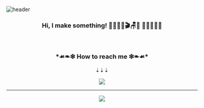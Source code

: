![header](https://capsule-render.vercel.app/api?type=waving&height=170&color=timeGradient&text=Jiwoo%20Joy%20Kim&fontColor=ffffff&fontSize=25&fontAlign=70&animation=fadeIn)

<h3 align="center">Hi, I make something! ✍🏽🎨🔨🎬🪑🌈 💖👩🏻‍💻🔜</h3>

<br />

<!-- <h3 align="center">✨ Tech stacks ✨</h3>
</--<img src="https://img.shields.io/badge/뱃지의이름-색상코드?style=flat-square&logo=심플아이콘즈의로고이름&logoColor=white"/></a>

<p align="center">• Frontend</p> 
<p align="center">
  <img src="https://img.shields.io/badge/HTML-E34F26?style=flat-square&logo=HTML5&logoColor=white"/>
  <img src="https://img.shields.io/badge/CSS-1572B6?style=flat-square&logo=CSS3&logoColor=white"/>
  <img src="https://img.shields.io/badge/SASS-E58B8B?style=flat-square&logo=SASS&logoColor=white"/>
  <img src="https://img.shields.io/badge/JavaScript-F7DF1E?style=flat-square&logo=JavaScript&logoColor=black"/>
  <img src="https://img.shields.io/badge/React-61DAFB?style=flat-square&logo=React&logoColor=black"/>
  <img src="https://img.shields.io/badge/Redux-764ABC?style=flat-square&logo=Redux&logoColor=black"/>
</p>
<p align="center">• Backend / Database / Deploy</p> 

<p align="center">
  <img src="https://img.shields.io/badge/Node.js-339933?style=flat-square&logo=Node.js&logoColor=white"/>
  <img src="https://img.shields.io/badge/Express-000000?style=flat-square&logo=Express&logoColor=white"/>
  <img src="https://img.shields.io/badge/Sequelize-52B0E7?style=flat-square&logo=Sequelize&logoColor=white"/>
  <img src="https://img.shields.io/badge/MySQL-4479A1?style=flat-square&logo=MySQL&logoColor=white"/>
  <img src="https://img.shields.io/badge/AWS-232F3E?style=flat-square&logo=amazon-aws&logoColor=white"/>
</p>
<p align="center">• I’m currently learning...</p>

<p align="center">
  <img src="https://img.shields.io/badge/TypeScript-1572B6?style=flat-square&logo=TypeScript&logoColor=white"/>
  <img src="https://img.shields.io/badge/Azure-232F3E?style=flat-square&logo=Microsoft-Azure&logoColor=white"/>
</p>
<br />
<p align="center">✷</p>
 -->
<h3 align="center"> *☙❧❇︎ How to reach me ❇︎❧☙* </h3> 
<p align="center"> ⇣⇣⇣</p>
<p align="center">
 <a href="mailto:zuzokim@gmail.com"><img src="https://img.shields.io/badge/gmail-EA4335?style=flat-square&logo=gmail&logoColor=white&link=mailto:zuzokim@gmail.com"/></a>
</p>



- - -
<p align="center">
<a href="https://hits.seeyoufarm.com"><img src="https://hits.seeyoufarm.com/api/count/incr/badge.svg?url=https%3A%2F%2Fgithub.com%2Fzuzokim%2Fhit-counter&count_bg=%23CBD9C2&title_bg=%23BAC7CB&icon=github.svg&icon_color=%23FDFDFD&title=today&edge_flat=false"/></a>
  </a>
</p>

